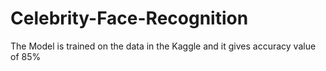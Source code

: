 # Celebrity-Face-Recognition
The Model is trained on the data in the Kaggle and it gives accuracy value of 85%
